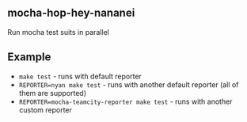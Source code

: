 ## mocha-hop-hey-nananei
Run mocha test suits in parallel

## Example
* `make test` - runs with default reporter
* `REPORTER=nyan make test` - runs with another default reporter (all of them are supported)
* `REPORTER=mocha-teamcity-reporter make test` - runs with another custom reporter

